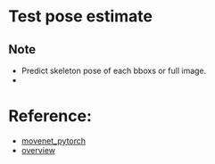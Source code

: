 # Test pose estimate

## Note
+ Predict skeleton pose of each bboxs or full image.
+ 
# Reference: 
+ [movenet_pytorch](https://github.com/lee-man/movenet-pytorch) 
+ [overview](https://viso.ai/deep-learning/pose-estimation-ultimate-overview/)

